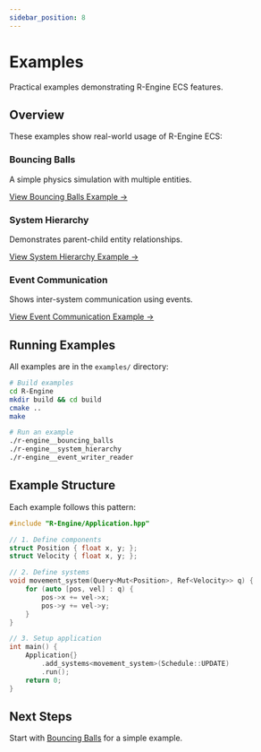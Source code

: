 ```yaml
---
sidebar_position: 8
---
```


# Examples

Practical examples demonstrating R-Engine ECS features.

## Overview

These examples show real-world usage of R-Engine ECS:

### Bouncing Balls

A simple physics simulation with multiple entities.

[View Bouncing Balls Example →](./bouncing-balls.md)

### System Hierarchy

Demonstrates parent-child entity relationships.

[View System Hierarchy Example →](./system-hierarchy.md)

### Event Communication

Shows inter-system communication using events.

[View Event Communication Example →](./event-communication.md)

## Running Examples

All examples are in the `examples/` directory:

```bash
# Build examples
cd R-Engine
mkdir build && cd build
cmake ..
make

# Run an example
./r-engine__bouncing_balls
./r-engine__system_hierarchy
./r-engine__event_writer_reader
```

## Example Structure

Each example follows this pattern:

```cpp
#include "R-Engine/Application.hpp"

// 1. Define components
struct Position { float x, y; };
struct Velocity { float x, y; };

// 2. Define systems
void movement_system(Query<Mut<Position>, Ref<Velocity>> q) {
    for (auto [pos, vel] : q) {
        pos->x += vel->x;
        pos->y += vel->y;
    }
}

// 3. Setup application
int main() {
    Application{}
        .add_systems<movement_system>(Schedule::UPDATE)
        .run();
    return 0;
}
```

## Next Steps

Start with [Bouncing Balls](./bouncing-balls.md) for a simple example.
